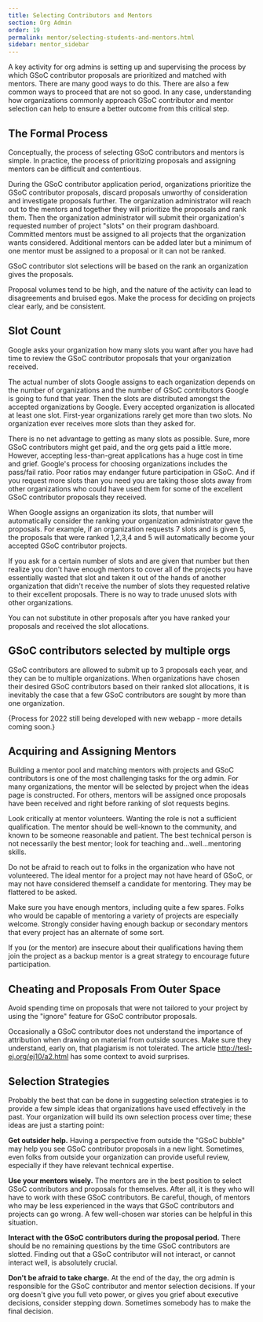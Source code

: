 ```yaml
---
title: Selecting Contributors and Mentors
section: Org Admin
order: 19
permalink: mentor/selecting-students-and-mentors.html
sidebar: mentor_sidebar
---
```


A key activity for org admins is setting up and supervising the process by which GSoC contributor proposals are prioritized and matched with mentors. There are many good ways to do this. There are also a few common ways to proceed that are not so good. In any case, understanding how organizations commonly approach GSoC contributor and mentor selection can help to ensure a better outcome from this critical step.

## The Formal Process

Conceptually, the process of selecting GSoC contributors and mentors is simple. In practice, the process of prioritizing proposals and assigning mentors can be difficult and contentious.

During the GSoC contributor application period, organizations prioritize the GSoC contributor proposals, discard proposals unworthy of consideration and investigate proposals further. The organization administrator will reach out to the mentors and together they will prioritize the proposals and rank them. Then the organization administrator will submit their organization's requested number of project "slots" on their program dashboard.  Committed mentors must be assigned to all projects that the organization wants considered. Additional mentors can be added later but a minimum of one mentor must be assigned to a proposal or it can not be ranked.

GSoC contributor slot selections will be based on the rank an organization gives the proposals.

Proposal volumes tend to be high, and the nature of the activity can lead to disagreements and bruised egos. Make the process for deciding on projects clear early, and be consistent.

## Slot Count

Google asks your organization how many slots you want after you have had time to review the GSoC contributor proposals that your organization received.

The actual number of slots Google assigns to each organization depends on the number of organizations and the number of GSoC contributors Google is going to fund that year. Then the slots are distributed amongst the accepted organizations by Google. Every accepted organization is allocated at least one slot. First-year organizations rarely get more than two slots. No organization ever receives more slots than they asked for.

There is no net advantage to getting as many slots as possible. Sure, more GSoC contributors might get paid, and the org gets paid a little more. However, accepting less-than-great applications has a huge cost in time and grief. Google's process for choosing organizations includes the pass/fail ratio. Poor ratios may endanger future participation in GSoC. And if you request more slots than you need you are taking those slots away from other organizations who could have used them for some of the excellent GSoC contributor proposals they received.

When Google assigns an organization its slots, that number will automatically consider the ranking your organization administrator gave the proposals. For example, if an organization requests 7 slots and is given 5, the proposals that were ranked 1,2,3,4 and 5 will automatically become your accepted GSoC contributor projects.

If you ask for a certain number of slots and are given that number but then realize you don't have enough mentors to cover all of the projects you have essentially wasted that slot and taken it out of the hands of another organization that didn't receive the number of slots they requested relative to their excellent proposals. There is no way to trade unused slots with other organizations.

You can not substitute in other proposals after you have ranked your proposals and received the slot allocations.

## GSoC contributors selected by multiple orgs

GSoC contributors are allowed to submit up to 3 proposals each year, and they can be to multiple organizations. When organizations have chosen their desired GSoC contributors based on their ranked slot allocations, it is inevitably the case that a few GSoC contributors are sought by more than one organization.

{Process for 2022 still being developed with new webapp - more details coming soon.}

## Acquiring and Assigning Mentors

Building a mentor pool and matching mentors with projects and GSoC contributors is one of the most challenging tasks for the org admin. For many organizations, the mentor will be selected by project when the ideas page is constructed. For others, mentors will be assigned once proposals have been received and right before ranking of slot requests begins.

Look critically at mentor volunteers. Wanting the role is not a sufficient qualification. The mentor should be well-known to the community, and known to be someone reasonable and patient. The best technical person is not necessarily the best mentor; look for teaching and...well...mentoring skills.

Do not be afraid to reach out to folks in the organization who have not volunteered. The ideal mentor for a project may not have heard of GSoC, or may not have considered themself a candidate for mentoring.  They may be flattered to be asked.

Make sure you have enough mentors, including quite a few spares. Folks who would be capable of mentoring a variety of projects are especially welcome. Strongly consider having enough backup or secondary mentors that every project has an alternate of some sort.

If you (or the mentor) are insecure about their qualifications having them join the project as a backup mentor is a great strategy to encourage future participation.

## Cheating and Proposals From Outer Space

Avoid spending time on proposals that were not tailored to your project by using the "ignore" feature for GSoC contributor proposals.

Occasionally a GSoC contributor does not understand the importance of attribution when drawing on material from outside sources. Make sure they understand, early on, that plagiarism is not tolerated. The article <http://tesl-ej.org/ej10/a2.html> has some context to avoid surprises.

## Selection Strategies

Probably the best that can be done in suggesting selection strategies is to provide a few simple ideas that organizations have used effectively in the past. Your organization will build its own selection process over time; these ideas are just a starting point:

**Get outsider help.** Having a perspective from outside the "GSoC bubble" may help you see GSoC contributor proposals in a new light. Sometimes, even folks from outside your organization can provide useful review, especially if they have relevant technical expertise.

**Use your mentors wisely.** The mentors are in the best position to select GSoC contributors and proposals for themselves. After all, it is they who will have to work with these GSoC contributors. Be careful, though, of mentors who may be less experienced in the ways that GSoC contributors and projects can go wrong. A few well-chosen war stories can be helpful in this situation.

**Interact with the GSoC contributors during the proposal period.** There should be no remaining questions by the time GSoC contributors are slotted. Finding out that a GSoC contributor will not interact, or cannot interact well, is absolutely crucial.

**Don't be afraid to take charge.** At the end of the day, the org admin is responsible for the GSoC contributor and mentor selection decisions. If your org doesn't give you full veto power, or gives you grief about executive decisions, consider stepping down. Sometimes somebody has to make the final decision.
